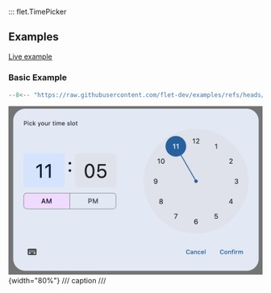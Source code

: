 ::: flet.TimePicker

## Examples

[Live example](https://flet-controls-gallery.fly.dev/dialogs/timepicker)

### Basic Example

```python
--8<-- "https://raw.githubusercontent.com/flet-dev/examples/refs/heads/v1-docs/python/controls/time-picker/basic.py"
```

![basic](https://raw.githubusercontent.com/flet-dev/examples/v1-docs/python/controls/time-picker/media/basic.png){width="80%"}
/// caption
///
